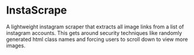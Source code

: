 # InstaScrape
A lightweight instagram scraper that extracts all image links from a list of instagram accounts. This gets around security techniques like randomly generated html class names and forcing users to scroll down to view more images.
